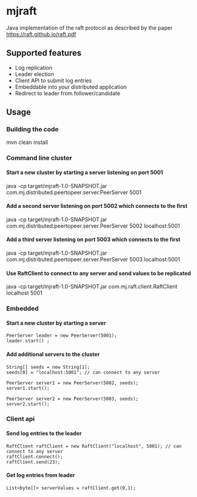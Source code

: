 # mjraft
Java implementation of the raft protocol as described by the paper https://raft.github.io/raft.pdf

## Supported features
- Log replication
- Leader election
- Client API to submit log entries
- Embeddable into your distributed application
- Redirect to leader from follower/candidate

## Usage
### Building the code

mvn clean install

### Command line cluster

#### Start a new cluster by starting a server listening on port 5001

java -cp target/mjraft-1.0-SNAPSHOT.jar com.mj.distributed.peertopeer.server.PeerServer 5001

#### Add a second server listening on port 5002 which connects to the first

java -cp target/mjraft-1.0-SNAPSHOT.jar com.mj.distributed.peertopeer.server.PeerServer 5002 localhost:5001

#### Add a third server listening on port 5003 which connects to the first

java -cp target/mjraft-1.0-SNAPSHOT.jar com.mj.distributed.peertopeer.server.PeerServer 5003 localhost:5001

#### Use RaftClient to connect to any server and send values to be replicated

java -cp target/mjraft-1.0-SNAPSHOT.jar com.mj.raft.client.RaftClient localhost 5001

### Embedded

#### Start a new cluster by starting a server

```
PeerServer leader = new PeerServer(5001);
leader.start() ;
```

#### Add additional servers to the cluster

```
String[] seeds = new String[1];
seeds[0] = "localhost:5001"; // can connect to any server

PeerServer server1 = new PeerServer(5002, seeds);
server1.start();

PeerServer server2 = new PeerServer(5003, seeds);
server2.start();
```

### Client api

#### Send log entries to the leader

```
RaftClient raftClient = new RaftClient("localhost", 5001); // can connect to any server
raftClient.connect();
raftClient.send(23);
```

#### Get log entries from leader

```
List<byte[]> serverValues = raftClient.get(0,1);
```



